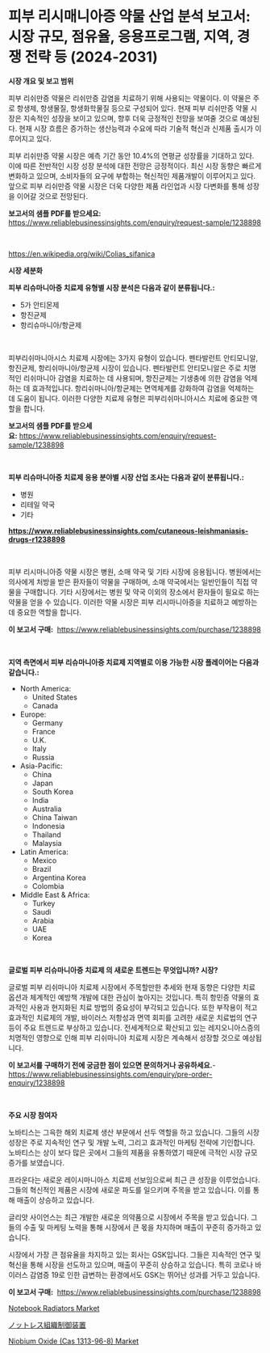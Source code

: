 <p><h1>피부 리시매니아증 약물 산업 분석 보고서: 시장 규모, 점유율, 응용프로그램, 지역, 경쟁 전략 등 (2024-2031)</h1></p><p><strong>시장 개요 및 보고 범위</strong></p>
<p><p>피부 리쉬만증 약물은 리쉬만증 감염을 치료하기 위해 사용되는 약물이다. 이 약물은 주로 항생제, 항생물질, 항생화학물질 등으로 구성되어 있다. 현재 피부 리쉬만증 약물 시장은 지속적인 성장을 보이고 있으며, 향후 더욱 긍정적인 전망을 보여줄 것으로 예상된다. 현재 시장 흐름은 증가하는 생산능력과 수요에 따라 기술적 혁신과 신제품 출시가 이루어지고 있다.</p><p>피부 리쉬만증 약물 시장은 예측 기간 동안 10.4%의 연평균 성장률을 기대하고 있다. 이에 따른 전반적인 시장 성장 분석에 대한 전망은 긍정적이다. 최신 시장 동향은 빠르게 변화하고 있으며, 소비자들의 요구에 부합하는 혁신적인 제품개발이 이루어지고 있다. 앞으로 피부 리쉬만증 약물 시장은 더욱 다양한 제품 라인업과 시장 다변화를 통해 성장을 이어갈 것으로 전망된다.</p></p>
<p><strong>보고서의 샘플 PDF를 받으세요:</strong> <a href="https://www.reliablebusinessinsights.com/enquiry/request-sample/1238898">https://www.reliablebusinessinsights.com/enquiry/request-sample/1238898</a></p>
<p>&nbsp;</p>
<p><a href="https://en.wikipedia.org/wiki/Colias_sifanica">https://en.wikipedia.org/wiki/Colias_sifanica</a></p>
<p><strong>시장 세분화</strong></p>
<p><strong>피부 리슈마니아증 치료제 유형별 시장 분석은 다음과 같이 분류됩니다.:</strong></p>
<p><ul><li>5가 안티몬제</li><li>항진균제</li><li>항리슈마니아/항균제</li></ul></p>
<p>&nbsp;</p>
<p><p>피부리쉬마니아시스 치료제 시장에는 3가지 유형이 있습니다. 펜타발런트 안티모니알, 항진균제, 항리쉬마니아/항균제 시장이 있습니다. 펜타발런트 안티모니알은 주로 치명적인 리쉬마니아 감염을 치료하는 데 사용되며, 항진균제는 기생충에 의한 감염을 억제하는 데 효과적입니다. 항리쉬마니아/항균제는 면역체계를 강화하여 감염을 억제하는 데 도움이 됩니다. 이러한 다양한 치료제 유형은 피부리쉬마니아시스 치료에 중요한 역할을 합니다.</p></p>
<p><strong>보고서의 샘플 PDF를 받으세요:</strong>&nbsp;<a href="https://www.reliablebusinessinsights.com/enquiry/request-sample/1238898">https://www.reliablebusinessinsights.com/enquiry/request-sample/1238898</a></p>
<p>&nbsp;</p>
<p><strong> 피부 리슈마니아증 치료제 응용 분야별 시장 산업 조사는 다음과 같이 분류됩니다.:</strong></p>
<p><ul><li>병원</li><li>리테일 약국</li><li>기타</li></ul></p>
<p><strong><a href="https://www.reliablebusinessinsights.com/cutaneous-leishmaniasis-drugs-r1238898">https://www.reliablebusinessinsights.com/cutaneous-leishmaniasis-drugs-r1238898</a></strong></p>
<p>&nbsp;</p>
<p><p>피부 리시마니아증 약물 시장은 병원, 소매 약국 및 기타 시장에 응용됩니다. 병원에서는 의사에게 처방을 받은 환자들이 약물을 구매하며, 소매 약국에서는 일반인들이 직접 약물을 구매합니다. 기타 시장에서는 병원 및 약국 이외의 장소에서 환자들이 필요로 하는 약물을 얻을 수 있습니다. 이러한 약물 시장은 피부 리시마니아증을 치료하고 예방하는 데 중요한 역할을 합니다.</p></p>
<p><strong>이 보고서 구매:</strong>&nbsp; <a href="https://www.reliablebusinessinsights.com/purchase/1238898">https://www.reliablebusinessinsights.com/purchase/1238898</a></p>
<p>&nbsp;</p>
<p><strong>지역 측면에서 피부 리슈마니아증 치료제 지역별로 이용 가능한 시장 플레이어는 다음과 같습니다.:</strong></p>
<p><ul>
    <li>
        North America:
        <ul>
            <li>United States</li>
            <li>Canada</li>
        </ul>
    </li>
    <li>
        Europe:
        <ul>
            <li>Germany</li>
            <li>France</li>
            <li>U.K.</li>
            <li>Italy</li>
            <li>Russia</li>
        </ul>
    </li>
    <li>
        Asia-Pacific:
        <ul>
            <li>China</li>
            <li>Japan</li>
            <li>South Korea</li>
            <li>India</li>
            <li>Australia</li>
            <li>China Taiwan</li>
            <li>Indonesia</li>
            <li>Thailand</li>
            <li>Malaysia</li>
        </ul>
    </li>
    <li>
        Latin America:
        <ul>
            <li>Mexico</li>
            <li>Brazil</li>
            <li>Argentina Korea</li>
            <li>Colombia</li>
        </ul>
    </li>
    <li>
        Middle East & Africa:
        <ul>
            <li>Turkey</li>
            <li>Saudi</li>
            <li>Arabia</li>
            <li>UAE</li>
            <li>Korea</li>
        </ul>
    </li>
    </ul></p>
<p>&nbsp;</p>
<p><strong>글로벌 피부 리슈마니아증 치료제 의 새로운 트렌드는 무엇입니까? 시장?</strong></p>
<p><p>글로벌 피부 리쉬마니아 치료제 시장에서 주목할만한 추세와 현재 동향은 다양한 치료 옵션과 체계적인 예방책 개발에 대한 관심이 높아지는 것입니다. 특히 항민증 약물의 효과적인 사용과 현지화된 치료 방법의 중요성이 부각되고 있습니다. 또한 부작용이 적고 효과적인 치료제의 개발, 바이러스 저항성과 면역 회피를 고려한 새로운 치료법의 연구 등이 주요 트렌드로 부상하고 있습니다. 전세계적으로 확산되고 있는 레지오니아스증의 치명적인 영향으로 인해 피부 리쉬마니아 치료제 시장은 계속해서 성장할 것으로 예상됩니다.</p></p>
<p><strong>이 보고서를 구매하기 전에 궁금한 점이 있으면 문의하거나 공유하세요.</strong>- <a href="https://www.reliablebusinessinsights.com/enquiry/pre-order-enquiry/1238898">https://www.reliablebusinessinsights.com/enquiry/pre-order-enquiry/1238898</a></p>
<p>&nbsp;</p>
<p><strong>주요 시장 참여자</strong></p>
<p><p>노바티스는 그윽한 해외 치료제 생산 부문에서 선두 역할을 하고 있습니다. 그들의 시장 성장은 주로 지속적인 연구 및 개발 노력, 그리고 효과적인 마케팅 전략에 기인합니다. 노바티스는 상이 보다 많은 곳에서 그들의 제품을 유통하였기 때문에 극적인 시장 규모 증가를 보였습니다.</p><p>프라운다는 새로운 레이시마니아스 치료제 선보임으로써 최근 큰 성장을 이루었습니다. 그들의 혁신적인 제품은 시장에 새로운 파도를 일으키며 주목을 받고 있습니다. 이를 통해 매출이 상승하고 있습니다.</p><p>글리앗 사이언스는 최근 개발한 새로운 의약품으로 시장에서 주목을 받고 있습니다. 그들의 수출 및 마케팅 노력을 통해 시장에서 큰 몫을 차지하며 매출이 꾸준히 증가하고 있습니다.</p><p>시장에서 가장 큰 점유율을 차지하고 있는 회사는 GSK입니다. 그들은 지속적인 연구 및 혁신을 통해 시장을 선도하고 있으며, 매출이 꾸준히 상승하고 있습니다. 특히 코로나 바이러스 감염증 19로 인한 급변하는 환경에서도 GSK는 뛰어난 성과를 거두고 있습니다.</p></p>
<p><strong>이 보고서 구매:</strong>&nbsp;&nbsp;<a href="https://www.reliablebusinessinsights.com/purchase/1238898">https://www.reliablebusinessinsights.com/purchase/1238898</a></p>
<p><p><a href="https://github.com/mgbcqzvq83/Market-Research-Report-List-1/blob/main/notebook-radiators-market.md">Notebook Radiators Market</a></p><p><a href="https://github.com/RandallRunte2023/Market-Research-Report-List-2/blob/main/7168592125368.md">ノットレス組織制御装置</a></p><p><a href="https://github.com/rakibtthstu9900/Market-Research-Report-List-1/blob/main/niobium-oxide-cas-1313-96-8-market.md">Niobium Oxide (Cas 1313-96-8) Market</a></p></p>